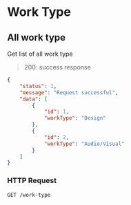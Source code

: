 # Work Type





## All work type

Get list of all work type

> 200: success response

```json
{
    "status": 1,
    "message": "Request successful",
    "data": [
        {
            "id": 1,
            "workType": "Design"
        },
        {
            "id": 2,
            "workType": "Audio/Visual"
        }
    ]
}
```


### HTTP Request

`GET /work-type`
